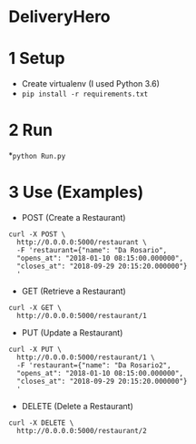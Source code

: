 # DeliveryHero

# 1 Setup 

* Create virtualenv (I used Python 3.6)
* ```pip install -r requirements.txt```

# 2 Run
*```python Run.py```

# 3 Use (Examples)

* POST (Create a Restaurant)
```
curl -X POST \
  http://0.0.0.0:5000/restaurant \
  -F 'restaurant={"name": "Da Rosario",
  "opens_at": "2018-01-10 08:15:00.000000",
  "closes_at": "2018-09-29 20:15:20.000000"}
  '
```

* GET (Retrieve a Restaurant)
```
curl -X GET \
  http://0.0.0.0:5000/restaurant/1
```

* PUT (Update a Restaurant)
```
curl -X PUT \
  http://0.0.0.0:5000/restaurant/1 \
  -F 'restaurant={"name": "Da Rosario2",
  "opens_at": "2018-01-10 08:15:00.000000",
  "closes_at": "2018-09-29 20:15:20.000000"}
  '
```

* DELETE (Delete a Restaurant)
```
curl -X DELETE \
  http://0.0.0.0:5000/restaurant/2
```
